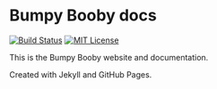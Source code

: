 # Bumpy Booby docs

[![Build Status](https://travis-ci.org/bugtrackr/docs.svg?branch=gh-pages)](https://travis-ci.org/bugtrackr/docs)
[![MIT License](https://img.shields.io/badge/license-MIT-blue.svg?style=plastic)](https://docs.bugtrackr.eu/license/)

This is the Bumpy Booby website and documentation.

Created with Jekyll and GitHub Pages.
